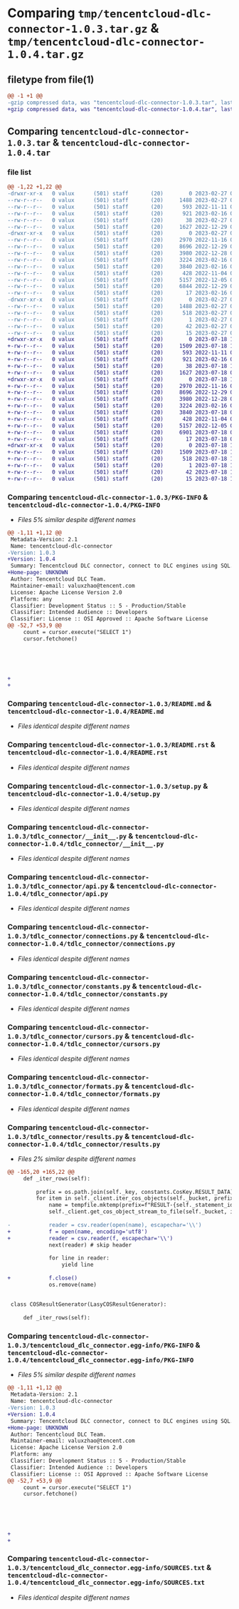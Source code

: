 # Comparing `tmp/tencentcloud-dlc-connector-1.0.3.tar.gz` & `tmp/tencentcloud-dlc-connector-1.0.4.tar.gz`

## filetype from file(1)

```diff
@@ -1 +1 @@
-gzip compressed data, was "tencentcloud-dlc-connector-1.0.3.tar", last modified: Mon Feb 27 06:15:41 2023, max compression
+gzip compressed data, was "tencentcloud-dlc-connector-1.0.4.tar", last modified: Tue Jul 18 11:13:59 2023, max compression
```

## Comparing `tencentcloud-dlc-connector-1.0.3.tar` & `tencentcloud-dlc-connector-1.0.4.tar`

### file list

```diff
@@ -1,22 +1,22 @@
-drwxr-xr-x   0 valux      (501) staff       (20)        0 2023-02-27 06:15:41.468328 tencentcloud-dlc-connector-1.0.3/
--rw-r--r--   0 valux      (501) staff       (20)     1488 2023-02-27 06:15:41.468157 tencentcloud-dlc-connector-1.0.3/PKG-INFO
--rw-r--r--   0 valux      (501) staff       (20)      593 2022-11-11 07:21:09.000000 tencentcloud-dlc-connector-1.0.3/README.md
--rw-r--r--   0 valux      (501) staff       (20)      921 2023-02-16 02:46:15.000000 tencentcloud-dlc-connector-1.0.3/README.rst
--rw-r--r--   0 valux      (501) staff       (20)       38 2023-02-27 06:15:41.468379 tencentcloud-dlc-connector-1.0.3/setup.cfg
--rw-r--r--   0 valux      (501) staff       (20)     1627 2022-12-29 03:31:58.000000 tencentcloud-dlc-connector-1.0.3/setup.py
-drwxr-xr-x   0 valux      (501) staff       (20)        0 2023-02-27 06:15:41.467004 tencentcloud-dlc-connector-1.0.3/tdlc_connector/
--rw-r--r--   0 valux      (501) staff       (20)     2970 2022-11-16 03:00:17.000000 tencentcloud-dlc-connector-1.0.3/tdlc_connector/__init__.py
--rw-r--r--   0 valux      (501) staff       (20)     8696 2022-12-29 06:21:04.000000 tencentcloud-dlc-connector-1.0.3/tdlc_connector/api.py
--rw-r--r--   0 valux      (501) staff       (20)     3980 2022-12-28 07:33:35.000000 tencentcloud-dlc-connector-1.0.3/tdlc_connector/connections.py
--rw-r--r--   0 valux      (501) staff       (20)     3224 2023-02-16 02:38:37.000000 tencentcloud-dlc-connector-1.0.3/tdlc_connector/constants.py
--rw-r--r--   0 valux      (501) staff       (20)     3840 2023-02-16 07:34:47.000000 tencentcloud-dlc-connector-1.0.3/tdlc_connector/cursors.py
--rw-r--r--   0 valux      (501) staff       (20)      428 2022-11-04 03:21:23.000000 tencentcloud-dlc-connector-1.0.3/tdlc_connector/exceptions.py
--rw-r--r--   0 valux      (501) staff       (20)     5157 2022-12-05 02:29:28.000000 tencentcloud-dlc-connector-1.0.3/tdlc_connector/formats.py
--rw-r--r--   0 valux      (501) staff       (20)     6844 2022-12-29 03:31:58.000000 tencentcloud-dlc-connector-1.0.3/tdlc_connector/results.py
--rw-r--r--   0 valux      (501) staff       (20)       17 2023-02-16 07:39:07.000000 tencentcloud-dlc-connector-1.0.3/tdlc_connector/version.py
-drwxr-xr-x   0 valux      (501) staff       (20)        0 2023-02-27 06:15:41.467940 tencentcloud-dlc-connector-1.0.3/tencentcloud_dlc_connector.egg-info/
--rw-r--r--   0 valux      (501) staff       (20)     1488 2023-02-27 06:15:41.000000 tencentcloud-dlc-connector-1.0.3/tencentcloud_dlc_connector.egg-info/PKG-INFO
--rw-r--r--   0 valux      (501) staff       (20)      518 2023-02-27 06:15:41.000000 tencentcloud-dlc-connector-1.0.3/tencentcloud_dlc_connector.egg-info/SOURCES.txt
--rw-r--r--   0 valux      (501) staff       (20)        1 2023-02-27 06:15:41.000000 tencentcloud-dlc-connector-1.0.3/tencentcloud_dlc_connector.egg-info/dependency_links.txt
--rw-r--r--   0 valux      (501) staff       (20)       42 2023-02-27 06:15:41.000000 tencentcloud-dlc-connector-1.0.3/tencentcloud_dlc_connector.egg-info/requires.txt
--rw-r--r--   0 valux      (501) staff       (20)       15 2023-02-27 06:15:41.000000 tencentcloud-dlc-connector-1.0.3/tencentcloud_dlc_connector.egg-info/top_level.txt
+drwxr-xr-x   0 valux      (501) staff       (20)        0 2023-07-18 11:13:59.175625 tencentcloud-dlc-connector-1.0.4/
+-rw-r--r--   0 valux      (501) staff       (20)     1509 2023-07-18 11:13:59.175408 tencentcloud-dlc-connector-1.0.4/PKG-INFO
+-rw-r--r--   0 valux      (501) staff       (20)      593 2022-11-11 07:21:09.000000 tencentcloud-dlc-connector-1.0.4/README.md
+-rw-r--r--   0 valux      (501) staff       (20)      921 2023-02-16 02:46:15.000000 tencentcloud-dlc-connector-1.0.4/README.rst
+-rw-r--r--   0 valux      (501) staff       (20)       38 2023-07-18 11:13:59.175692 tencentcloud-dlc-connector-1.0.4/setup.cfg
+-rw-r--r--   0 valux      (501) staff       (20)     1627 2023-07-18 09:52:03.000000 tencentcloud-dlc-connector-1.0.4/setup.py
+drwxr-xr-x   0 valux      (501) staff       (20)        0 2023-07-18 11:13:59.173959 tencentcloud-dlc-connector-1.0.4/tdlc_connector/
+-rw-r--r--   0 valux      (501) staff       (20)     2970 2022-11-16 03:00:17.000000 tencentcloud-dlc-connector-1.0.4/tdlc_connector/__init__.py
+-rw-r--r--   0 valux      (501) staff       (20)     8696 2022-12-29 06:21:04.000000 tencentcloud-dlc-connector-1.0.4/tdlc_connector/api.py
+-rw-r--r--   0 valux      (501) staff       (20)     3980 2022-12-28 07:33:35.000000 tencentcloud-dlc-connector-1.0.4/tdlc_connector/connections.py
+-rw-r--r--   0 valux      (501) staff       (20)     3224 2023-02-16 02:38:37.000000 tencentcloud-dlc-connector-1.0.4/tdlc_connector/constants.py
+-rw-r--r--   0 valux      (501) staff       (20)     3840 2023-07-18 09:42:25.000000 tencentcloud-dlc-connector-1.0.4/tdlc_connector/cursors.py
+-rw-r--r--   0 valux      (501) staff       (20)      428 2022-11-04 03:21:23.000000 tencentcloud-dlc-connector-1.0.4/tdlc_connector/exceptions.py
+-rw-r--r--   0 valux      (501) staff       (20)     5157 2022-12-05 02:29:28.000000 tencentcloud-dlc-connector-1.0.4/tdlc_connector/formats.py
+-rw-r--r--   0 valux      (501) staff       (20)     6901 2023-07-18 09:43:19.000000 tencentcloud-dlc-connector-1.0.4/tdlc_connector/results.py
+-rw-r--r--   0 valux      (501) staff       (20)       17 2023-07-18 09:43:59.000000 tencentcloud-dlc-connector-1.0.4/tdlc_connector/version.py
+drwxr-xr-x   0 valux      (501) staff       (20)        0 2023-07-18 11:13:59.175111 tencentcloud-dlc-connector-1.0.4/tencentcloud_dlc_connector.egg-info/
+-rw-r--r--   0 valux      (501) staff       (20)     1509 2023-07-18 11:13:59.000000 tencentcloud-dlc-connector-1.0.4/tencentcloud_dlc_connector.egg-info/PKG-INFO
+-rw-r--r--   0 valux      (501) staff       (20)      518 2023-07-18 11:13:59.000000 tencentcloud-dlc-connector-1.0.4/tencentcloud_dlc_connector.egg-info/SOURCES.txt
+-rw-r--r--   0 valux      (501) staff       (20)        1 2023-07-18 11:13:59.000000 tencentcloud-dlc-connector-1.0.4/tencentcloud_dlc_connector.egg-info/dependency_links.txt
+-rw-r--r--   0 valux      (501) staff       (20)       42 2023-07-18 11:13:59.000000 tencentcloud-dlc-connector-1.0.4/tencentcloud_dlc_connector.egg-info/requires.txt
+-rw-r--r--   0 valux      (501) staff       (20)       15 2023-07-18 11:13:59.000000 tencentcloud-dlc-connector-1.0.4/tencentcloud_dlc_connector.egg-info/top_level.txt
```

### Comparing `tencentcloud-dlc-connector-1.0.3/PKG-INFO` & `tencentcloud-dlc-connector-1.0.4/PKG-INFO`

 * *Files 5% similar despite different names*

```diff
@@ -1,11 +1,12 @@
 Metadata-Version: 2.1
 Name: tencentcloud-dlc-connector
-Version: 1.0.3
+Version: 1.0.4
 Summary: Tencentcloud DLC connector, connect to DLC engines using SQL.
+Home-page: UNKNOWN
 Author: Tencentcloud DLC Team.
 Maintainer-email: valuxzhao@tencent.com
 License: Apache License Version 2.0
 Platform: any
 Classifier: Development Status :: 5 - Production/Stable
 Classifier: Intended Audience :: Developers
 Classifier: License :: OSI Approved :: Apache Software License
@@ -52,7 +53,9 @@
     count = cursor.execute("SELECT 1")
     cursor.fetchone()
 
 
 
 
 
+
+
```

### Comparing `tencentcloud-dlc-connector-1.0.3/README.md` & `tencentcloud-dlc-connector-1.0.4/README.md`

 * *Files identical despite different names*

### Comparing `tencentcloud-dlc-connector-1.0.3/README.rst` & `tencentcloud-dlc-connector-1.0.4/README.rst`

 * *Files identical despite different names*

### Comparing `tencentcloud-dlc-connector-1.0.3/setup.py` & `tencentcloud-dlc-connector-1.0.4/setup.py`

 * *Files identical despite different names*

### Comparing `tencentcloud-dlc-connector-1.0.3/tdlc_connector/__init__.py` & `tencentcloud-dlc-connector-1.0.4/tdlc_connector/__init__.py`

 * *Files identical despite different names*

### Comparing `tencentcloud-dlc-connector-1.0.3/tdlc_connector/api.py` & `tencentcloud-dlc-connector-1.0.4/tdlc_connector/api.py`

 * *Files identical despite different names*

### Comparing `tencentcloud-dlc-connector-1.0.3/tdlc_connector/connections.py` & `tencentcloud-dlc-connector-1.0.4/tdlc_connector/connections.py`

 * *Files identical despite different names*

### Comparing `tencentcloud-dlc-connector-1.0.3/tdlc_connector/constants.py` & `tencentcloud-dlc-connector-1.0.4/tdlc_connector/constants.py`

 * *Files identical despite different names*

### Comparing `tencentcloud-dlc-connector-1.0.3/tdlc_connector/cursors.py` & `tencentcloud-dlc-connector-1.0.4/tdlc_connector/cursors.py`

 * *Files identical despite different names*

### Comparing `tencentcloud-dlc-connector-1.0.3/tdlc_connector/formats.py` & `tencentcloud-dlc-connector-1.0.4/tdlc_connector/formats.py`

 * *Files identical despite different names*

### Comparing `tencentcloud-dlc-connector-1.0.3/tdlc_connector/results.py` & `tencentcloud-dlc-connector-1.0.4/tdlc_connector/results.py`

 * *Files 2% similar despite different names*

```diff
@@ -165,20 +165,22 @@
     def _iter_rows(self):
 
         prefix = os.path.join(self._key, constants.CosKey.RESULT_DATA)
         for item in self._client.iter_cos_objects(self._bucket, prefix):
             name = tempfile.mktemp(prefix=f"RESULT-{self._statement_id}")
             self._client.get_cos_object_stream_to_file(self._bucket, item['Key'], name)
 
-            reader = csv.reader(open(name), escapechar='\\')
+            f = open(name, encoding='utf8')
+            reader = csv.reader(f, escapechar='\\')
             next(reader) # skip header
 
             for line in reader:
                 yield line
 
+            f.close()
             os.remove(name)
 
 
 class COSResultGenerator(LasyCOSResultGenerator):
 
     def _iter_rows(self):
```

### Comparing `tencentcloud-dlc-connector-1.0.3/tencentcloud_dlc_connector.egg-info/PKG-INFO` & `tencentcloud-dlc-connector-1.0.4/tencentcloud_dlc_connector.egg-info/PKG-INFO`

 * *Files 5% similar despite different names*

```diff
@@ -1,11 +1,12 @@
 Metadata-Version: 2.1
 Name: tencentcloud-dlc-connector
-Version: 1.0.3
+Version: 1.0.4
 Summary: Tencentcloud DLC connector, connect to DLC engines using SQL.
+Home-page: UNKNOWN
 Author: Tencentcloud DLC Team.
 Maintainer-email: valuxzhao@tencent.com
 License: Apache License Version 2.0
 Platform: any
 Classifier: Development Status :: 5 - Production/Stable
 Classifier: Intended Audience :: Developers
 Classifier: License :: OSI Approved :: Apache Software License
@@ -52,7 +53,9 @@
     count = cursor.execute("SELECT 1")
     cursor.fetchone()
 
 
 
 
 
+
+
```

### Comparing `tencentcloud-dlc-connector-1.0.3/tencentcloud_dlc_connector.egg-info/SOURCES.txt` & `tencentcloud-dlc-connector-1.0.4/tencentcloud_dlc_connector.egg-info/SOURCES.txt`

 * *Files identical despite different names*

